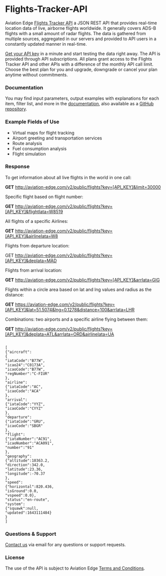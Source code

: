 # Flights-Tracker-API
Aviation Edge <a href="https://aviation-edge.com/flight-radar-and-tracker-api/"> Flights Tracker API</a> a JSON REST API that provides real-time location data of live, airborne flights worldwide. It generally covers ADS-B flights with a small amount of radar flights. The data is gathered from multiple sources, aggregated in  our servers and provided to API users in a constantly updated manner in real-time.

[Get your API key](https://aviation-edge.com/premium-api/) in a minute and start testing the data right away. The API is provided through API subscriptions. All plans grant access to the Flights Tracker API and other APIs with a difference of the monthly API call limit. Choose the best plan for you and upgrade, downgrade or cancel your plan anytime without  commitments.

### Documentation
You may find input parameters, output examples with explanations for each item, filter list, and more in the [documentation](https://aviation-edge.com/developers/), also available as a [GitHub repository](https://github.com/AviationEdgeAPI/aviation-edge-api). 

### Example Fields of Use
- Virtual maps for flight tracking
- Airport greeting and transportation services
- Route analysis
- Fuel consumption analysis
- Flight simulation

### Response
To get information about all live flights in the world in one call:

**GET** http://aviation-edge.com/v2/public/flights?key=[API_KEY]&limit=30000

Specific flight based on flight number:

**GET** http://aviation-edge.com/v2/public/flights?key=[API_KEY]&flightIata=W8519

All flights of a specific Airlines:

**GET** http://aviation-edge.com/v2/public/flights?key=[API_KEY]&airlineIata=W8

Flights from departure location:

GET http://aviation-edge.com/v2/public/flights?key=[API_KEY]&depIata=MAD

Flights from arrival location:

**GET** http://aviation-edge.com/v2/public/flights?key=[API_KEY]&arrIata=GIG

Flights within a circle area based on lat and lng values and radius as the distance:

**GET** https://aviation-edge.com/v2/public/flights?key=[API_KEY]&lat=51.5074&lng=0.1278&distance=100&arrIata=LHR

Combinations: two airports and a specific airline flying between them:

**GET** http://aviation-edge.com/v2/public/flights?key=[API_KEY]&depIata=ATL&arrIata=ORD&airlineIata=UA

```

[
{"aircraft":
{
"iataCode":"B77W",
"icao24":"C0173A",
"icaoCode":"B77W",
"regNumber":"C-FIUR"
},
"airline":
{"iataCode":"AC",
"icaoCode":"ACA"
},
"arrival":
{"iataCode":"YYZ",
"icaoCode":"CYYZ"
},
"departure":
{"iataCode":"GRU",
"icaoCode":"SBGR"
},
"flight":
{"iataNumber":"AC91",
"icaoNumber":"ACA091",
"number":"91"
},
"geography":
{"altitude":10363.2,
"direction":342.0,
"latitude":23.36,
"longitude":-70.37
},
"speed":
{"horizontal":820.436,
"isGround":0.0,
"vspeed":0.0},
"status":"en-route",
"system":
{"squawk":null,
"updated":1643111484}
}
]
```

### Questions & Support
[Contact us](https://aviation-edge.com/contact/) via email for any questions or support requests.

### License
The use of the API is subject to Aviation Edge [Terms and Conditions](https://aviation-edge.com/api-terms-of-service/).












